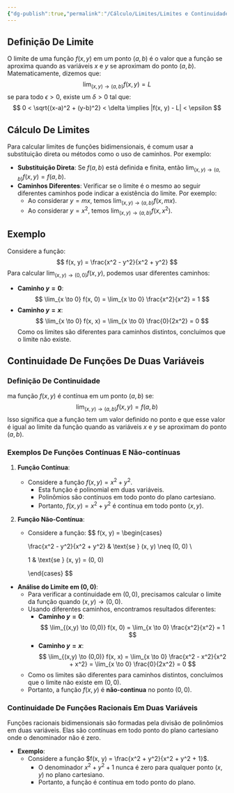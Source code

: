```yaml
---
{"dg-publish":true,"permalink":"/Cálculo/Limites/Limites e Continuidade de Funções de 2 Variáveis/","dgPassFrontmatter":true,"created":"2025-04-23T08:06:53.099-03:00"}
---
```



## Definição De Limite

O limite de uma função $f(x, y)$ em um ponto $(a, b)$ é o valor que a função se aproxima quando as variáveis $x$ e $y$ se aproximam do ponto $(a, b)$. Matematicamente, dizemos que:
$$
\lim_{(x,y) \to (a,b)} f(x, y) = L
$$
se para todo $\epsilon > 0$, existe um $\delta > 0$ tal que:
$$
0 < \sqrt{(x-a)^2 + (y-b)^2} < \delta \implies |f(x, y) - L| < \epsilon
$$
## Cálculo De Limites

Para calcular limites de funções bidimensionais, é comum usar a substituição direta ou métodos como o uso de caminhos. Por exemplo:

- **Substituição Direta**: Se $f(a, b)$ está definida e finita, então $\lim_{(x,y) \to (a,b)} f(x, y) = f(a, b)$.
- **Caminhos Diferentes**: Verificar se o limite é o mesmo ao seguir diferentes caminhos pode indicar a existência do limite. Por exemplo:
  - Ao considerar $y = mx$, temos $\lim_{(x,y) \to (a,b)} f(x, mx)$.
  - Ao considerar $y = x^2$, temos $\lim_{(x,y) \to (a,b)} f(x, x^2)$.

## Exemplo

Considere a função:
$$
f(x, y) = \frac{x^2 - y^2}{x^2 + y^2}
$$
Para calcular $\lim_{(x,y) \to (0,0)} f(x, y)$, podemos usar diferentes caminhos:

- **Caminho $y = 0$**:
$$
\lim_{x \to 0} f(x, 0) = \lim_{x \to 0} \frac{x^2}{x^2} = 1
$$
- **Caminho $y = x$**:
$$
\lim_{x \to 0} f(x, x) = \lim_{x \to 0} \frac{0}{2x^2} = 0
$$
Como os limites são diferentes para caminhos distintos, concluímos que o limite não existe.

## Continuidade De Funções De Duas Variáveis

### Definição De Continuidade

ma função $f(x, y)$ é contínua em um ponto $(a, b)$ se:
$$
\lim_{(x,y) \to (a,b)} f(x, y) = f(a, b)
$$
Isso significa que a função tem um valor definido no ponto e que esse valor é igual ao limite da função quando as variáveis $x$ e $y$ se aproximam do ponto $(a, b)$.

### Exemplos De Funções Contínuas E Não-contínuas

1. **Função Contínua**:
   - Considere a função $f(x, y) = x^2 + y^2$.
     - Esta função é polinomial em duas variáveis.
     - Polinômios são contínuos em todo ponto do plano cartesiano.
     - Portanto, $f(x, y) = x^2 + y^2$ é contínua em todo ponto $(x, y)$.

2. **Função Não-Contínua**:
   - Considere a função:
$$
     f(x, y) = \begin{cases} 

     \frac{x^2 - y^2}{x^2 + y^2} & \text{se } (x, y) \neq (0, 0) \\

     1 & \text{se } (x, y) = (0, 0)

     \end{cases}
$$
  - **Análise do Limite em $(0, 0)$**:
     - Para verificar a continuidade em $(0, 0)$, precisamos calcular o limite da função quando $(x, y) \to (0, 0)$.
     - Usando diferentes caminhos, encontramos resultados diferentes:
       - **Caminho $y = 0$**:
$$
         \lim_{(x,y) \to (0,0)} f(x, 0) = \lim_{x \to 0} \frac{x^2}{x^2} = 1
$$
       - **Caminho $y = x$**:
$$
         \lim_{(x,y) \to (0,0)} f(x, x) = \lim_{x \to 0} \frac{x^2 - x^2}{x^2 + x^2} = \lim_{x \to 0} \frac{0}{2x^2} = 0
$$
     - Como os limites são diferentes para caminhos distintos, concluímos que o limite não existe em $(0, 0)$.
     - Portanto, a função $f(x, y)$ é **não-continua** no ponto $(0, 0)$.

### Continuidade De Funções Racionais Em Duas Variáveis

Funções racionais bidimensionais são formadas pela divisão de polinômios em duas variáveis. Elas são contínuas em todo ponto do plano cartesiano onde o denominador não é zero.

- **Exemplo**:
  - Considere a função $f(x, y) = \frac{x^2 + y^2}{x^2 + y^2 + 1}$.
    - O denominador $x^2 + y^2 + 1$ nunca é zero para qualquer ponto $(x, y)$ no plano cartesiano.
    - Portanto, a função é contínua em todo ponto do plano.
